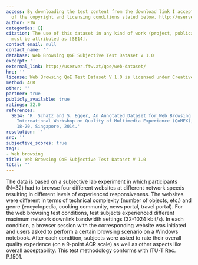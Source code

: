 ```yaml
---
access: By downloading the test content from the download link I accept the terms
  of the copyright and licensing conditions stated below. http://userver.ftw.at/qoe/web-dataset/download.php?Down=web_qoe_dataset_v10.zip
author: FTW
categories: []
citation: The use of this dataset in any kind of work (project, publication, etc.)
  must be attributed as [SE14].
contact_email: null
contact_name: ''
database: Web Browsing QoE Subjective Test Dataset V 1.0
excerpt: ''
external_link: http://userver.ftw.at/qoe/web-dataset/
hrc: ''
license: Web Browsing QoE Test Dataset V 1.0 is licensed under Creative Commons (http://creativecommons.org/licenses/by-nc-sa/3.0/at/deed.en).
method: ACR
other: ''
partner: true
publicly_available: true
ratings: 32.0
references:
  SE14: 'R. Schatz and S. Egger, An Annotated Dataset for Web Browsing QoE. In: 6th
    International Workshop on Quality of Multimedia Experience (QoMEX), September
    18-20, Singapore, 2014.'
resolution: ''
src: ''
subjective_scores: true
tags:
- Web browsing
title: Web Browsing QoE Subjective Test Dataset V 1.0
total: ''
---
```


The data is based on a subjective lab experiment in which participants (N=32) had to browse four different websites at different network speeds resulting in different levels of experienced responsiveness. The websites were different in terms of technical complexity (number of objects, etc.) and genre (encyclopedia, cooking community, news portal, travel portal). For the web browsing test conditions, test subjects experienced different maximum network downlink bandwidth settings (32-1024 kbit/s). In each condition, a browser session with the corresponding website was initiated and users asked to perform a certain browsing scenario on a Windows notebook. After each condition, subjects were asked to rate their overall quality experience (on a 9-point ACR scale) as well as other aspects like overall acceptability. This test methodology conforms with ITU-T Rec. P.1501.